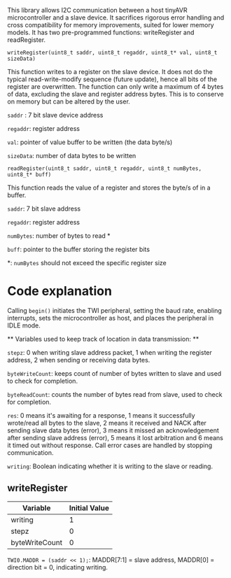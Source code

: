 This library allows I2C communication between a host tinyAVR microcontroller and a slave device. It sacrifices rigorous error handling and cross compatibility for memory improvements, suited for lower memory models. It has two pre-programmed functions: writeRegister and readRegister.

```writeRegister(uint8_t saddr, uint8_t regaddr, uint8_t* val, uint8_t sizeData)```

This function writes to a register on the slave device. It does not do the typical read-write-modify sequence (future update), hence all bits of the register are overwritten. The function can only write a maximum of 4 bytes of data, excluding the slave and register address bytes. This is to conserve on memory but can be altered by the user.

```saddr``` : 7 bit slave device address 

```regaddr```: register address

```val```: pointer of value buffer to be written (the data byte/s)

```sizeData```: number of data bytes to be written




```readRegister(uint8_t saddr, uint8_t regaddr, uint8_t numBytes, uint8_t* buff)```

This function reads the value of a register and stores the byte/s of in a buffer.

```saddr```: 7 bit slave address

```regaddr```: register address

```numBytes```: number of bytes to read *

```buff```: pointer to the buffer storing the register bits



*: ```numBytes``` should not exceed the specific register size


# Code explanation

Calling ```begin()``` initiates the TWI peripheral, setting the baud rate, enabling interrupts, sets the microcontroller as host, and places the peripheral in IDLE mode. 

** Variables used to keep track of location in data transmission: **

```stepz```: 0 when writing slave address packet, 1 when writing the register address, 2 when sending or receiving data bytes. 

```byteWriteCount```: keeps count of number of bytes written to slave and used to check for completion.

```byteReadCount```: counts the number of bytes read from slave, used to check for completion.

```res```: 0 means it's awaiting for a response, 1 means it successfully wrote/read all bytes to the slave, 2 means it received and NACK after sending slave data bytes (error), 3 means it missed an acknowledgement after sending slave address (error), 5 means it lost arbitration and 6 means it timed out without response. Call error cases are handled by stopping communication. 

```writing```: Boolean indicating whether it is writing to the slave or reading. 

## writeRegister

| Variable | Initial Value | 
| -------- | ------|
| writing | 1 |
| stepz | 0 | 
| byteWriteCount | 0 | 
 
```TWI0.MADDR = (saddr << 1);```: MADDR[7:1] = slave address, MADDR[0] = direction bit = 0, indicating writing.









